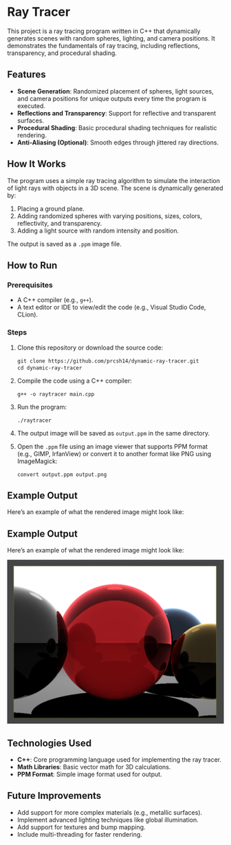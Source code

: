 # Ray Tracer

This project is a ray tracing program written in C++ that dynamically generates scenes with random spheres, lighting, and camera positions. It demonstrates the fundamentals of ray tracing, including reflections, transparency, and procedural shading.

## Features

- **Scene Generation**: Randomized placement of spheres, light sources, and camera positions for unique outputs every time the program is executed.
- **Reflections and Transparency**: Support for reflective and transparent surfaces.
- **Procedural Shading**: Basic procedural shading techniques for realistic rendering.
- **Anti-Aliasing (Optional)**: Smooth edges through jittered ray directions.

## How It Works

The program uses a simple ray tracing algorithm to simulate the interaction of light rays with objects in a 3D scene. The scene is dynamically generated by:

1. Placing a ground plane.
2. Adding randomized spheres with varying positions, sizes, colors, reflectivity, and transparency.
3. Adding a light source with random intensity and position.

The output is saved as a `.ppm` image file.

## How to Run

### Prerequisites

- A C++ compiler (e.g., `g++`).
- A text editor or IDE to view/edit the code (e.g., Visual Studio Code, CLion).

### Steps

1. Clone this repository or download the source code:
    ```
    git clone https://github.com/prcsh14/dynamic-ray-tracer.git
    cd dynamic-ray-tracer
    ```

2. Compile the code using a C++ compiler:
    ```
    g++ -o raytracer main.cpp
    ```

3. Run the program:
    ```
    ./raytracer
    ```

4. The output image will be saved as `output.ppm` in the same directory.

5. Open the `.ppm` file using an image viewer that supports PPM format (e.g., GIMP, IrfanView) or convert it to another format like PNG using ImageMagick:
    ```
    convert output.ppm output.png
    ```

## Example Output

Here’s an example of what the rendered image might look like:

## Example Output

Here’s an example of what the rendered image might look like:

![Rendered Scene](images/example-output.png)


## Technologies Used

- **C++**: Core programming language used for implementing the ray tracer.
- **Math Libraries**: Basic vector math for 3D calculations.
- **PPM Format**: Simple image format used for output.

## Future Improvements

- Add support for more complex materials (e.g., metallic surfaces).
- Implement advanced lighting techniques like global illumination.
- Add support for textures and bump mapping.
- Include multi-threading for faster rendering.
